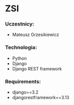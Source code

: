 # ZSI

### Uczestnicy:
- Mateusz Grzesikiewicz

### Technologia:
- Python
- Django
- Django REST framework


### Requirements:
- django==3.2
- djangorestframework==3.13
